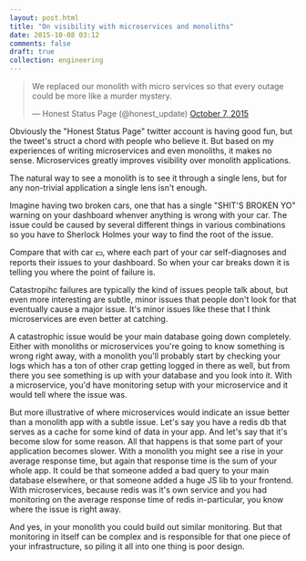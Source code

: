 ```yaml
---
layout: post.html
title: "On visibility with microservices and monoliths"
date: 2015-10-08 03:12
comments: false
draft: true
collection: engineering
---
```


<blockquote class="twitter-tweet" lang="en"><p lang="en" dir="ltr">We replaced our monolith with micro services so that every outage could be more like a murder mystery.</p>&mdash; Honest Status Page (@honest_update) <a href="https://twitter.com/honest_update/status/651897353889259520">October 7, 2015</a></blockquote>
<script async src="//platform.twitter.com/widgets.js" charset="utf-8"></script>

Obviously the "Honest Status Page" twitter account is having good fun, but the tweet's struct a chord with people who believe it. But based on my experiences of writing microservices and even monoliths, it makes no sense. Microservices greatly improves visibility over monolith applications.

The natural way to see a monolith is to see it through a single lens, but for any non-trivial application a single lens isn't enough.

Imagine having two broken cars, one that has a single "SHIT'S BROKEN YO" warning on your dashboard whenver anything is wrong with your car. The issue could be caused by several different things in various combinations so you have to Sherlock Holmes your way to find the root of the issue.

Compare that with car :dollar:, where each part of your car self-diagnoses and reports their issues to your dashboard. So when your car breaks down it is telling you where the point of failure is.

Catastropihc failures are typically the kind of issues people talk about, but even more interesting are subtle, minor issues that people don't look for that eventually cause a major issue. It's minor issues like these that I think microservices are even better at catching.

A catastrophic issue would be your main database going down completely. Either with monoliths or microservices you're going to know something is wrong right away, with a monolith you'll probably start by checking your logs which has a ton of other crap getting logged in there as well, but from there you see something is up with your database and you look into it. With a microservice, you'd have monitoring setup with your microservice and it would tell where the issue was.

But more illustrative of where microservices would indicate an issue better than a monolith app with a subtle issue. Let's say you have a redis db that serves as a cache for some kind of data in your app. And let's say that it's become slow for some reason. All that happens is that some part of your application becomes slower. With a monolith you might see a rise in your average response time, but again that response time is the sum of your whole app. It could be that someone added a bad query to your main database elsewhere, or that someone added a huge JS lib to your frontend. With microservices, because redis was it's own service and you had monitoring on the average response time of redis in-particular, you know where the issue is right away.

And yes, in your monolith you could build out similar monitoring. But that monitoring in itself can be complex and is responsible for that one piece of your infrastructure, so piling it all into one thing is poor design.
